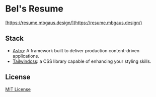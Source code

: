 # Bel's Resume

[https://resume.mbgaus.design/](https://resume.mbgaus.design/)

## Stack

- [Astro](https://astro.build): A framework built to deliver production content-driven applications.
- [Tailwindcss](https://tailwindcss.com/): a CSS library capable of enhancing your styling skills.

## License

[MIT License](LICENSE)
